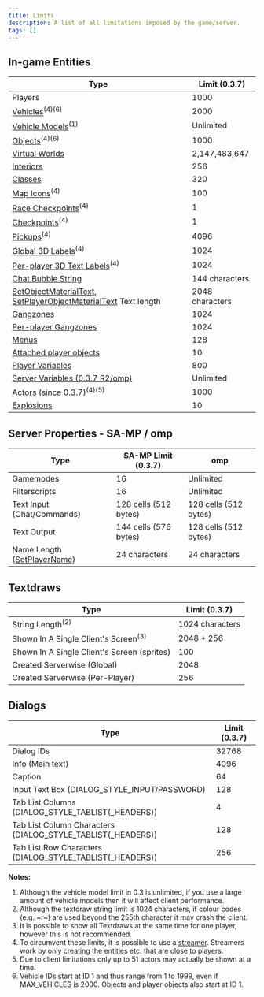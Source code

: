 ```yaml
---
title: Limits
description: A list of all limitations imposed by the game/server.
tags: []
---
```


## In-game Entities

| Type                                                          | Limit (0.3.7)   |
| ------------------------------------------------------------- | --------------- |
| Players                                                       | 1000            |
| [Vehicles](../functions/CreateVehicle)<sup>(4)(6)</sup>       | 2000            |
| [Vehicle Models](../functions/CreateVehicle)<sup>(1)</sup>    | Unlimited       |
| [Objects](../functions/CreateObject)<sup>(4)(6)</sup>         | 1000            |
| [Virtual Worlds](../functions/SetPlayerVirtualWorld)          | 2,147,483,647   |
| [Interiors](../functions/SetPlayerInterior)                   | 256             |
| [Classes](../functions/AddPlayerClass)                        | 320             |
| [Map Icons](../functions/SetPlayerMapIcon)<sup>(4)</sup>      | 100             |
| [Race Checkpoints](../functions/SetPlayerRaceCheckpoint)<sup>(4)</sup>   | 1               |
| [Checkpoints](../functions/SetPlayerCheckpoint)<sup>(4)</sup> | 1               |
| [Pickups](../functions/CreatePickup)<sup>(4)</sup>            | 4096            |
| [Global 3D Labels](../functions/Create3DTextLabel)<sup>(4)</sup> | 1024            |
| [Per-player 3D Text Labels](../functions/CreatePlayer3DTextLabel)<sup>(4)</sup> | 1024            |
| [Chat Bubble String](../functions/SetPlayerChatBubble)        | 144 characters  |
| [SetObjectMaterialText](../functions/SetObjectMaterialText), [SetPlayerObjectMaterialText](../functions/SetPlayerObjectMaterialText) Text length | 2048 characters |
| [Gangzones](../functions/GangZoneCreate)                      | 1024            |
| [Per-player Gangzones](../functions/CreatePlayerGangZone)     | 1024            |
| [Menus](../functions/CreateMenu)                              | 128             |
| [Attached player objects](../functions/SetPlayerAttachedObject) | 10            |
| [Player Variables](../functions/SetPVarInt)                   | 800             |
| [Server Variables (0.3.7 R2/omp)](../functions/SetSVarInt)    | Unlimited       |
| [Actors](../functions/CreateActor) (since 0.3.7)<sup>(4)(5)</sup>| 1000         |
| [Explosions](../functions/CreateExplosion)                    | 10              |

## Server Properties - SA-MP / omp

| Type                        | SA-MP Limit (0.3.7)         | omp                   |
| --------------------------- | --------------------- | --------------------- |
| Gamemodes                   | 16                    | Unlimited             |
| Filterscripts               | 16                    | Unlimited             |
| Text Input (Chat/Commands)  | 128 cells (512 bytes) | 128 cells (512 bytes) |
| Text Output                 | 144 cells (576 bytes) | 128 cells (512 bytes) |
| Name Length ([SetPlayerName](../functions/SetPlayerName)) | 24 characters         | 24 characters         |

## Textdraws

| Type                                            | Limit (0.3.7)   |
| ----------------------------------------------- | --------------- |
| String Length<sup>(2)</sup>                     | 1024 characters |
| Shown In A Single Client's Screen<sup>(3)</sup> | 2048 + 256      |
| Shown In A Single Client's Screen (sprites)     | 100             |
| Created Serverwise (Global)                     | 2048            |
| Created Serverwise (Per-Player)                 | 256             |

## Dialogs

| Type                                                         | Limit (0.3.7) |
| ------------------------------------------------------------ | ------------- |
| Dialog IDs                                                   | 32768         |
| Info (Main text)                                             | 4096          |
| Caption                                                      | 64            |
| Input Text Box (DIALOG_STYLE_INPUT/PASSWORD)                 | 128           |
| Tab List Columns (DIALOG_STYLE_TABLIST(\_HEADERS))           | 4             |
| Tab List Column Characters (DIALOG_STYLE_TABLIST(\_HEADERS)) | 128           |
| Tab List Row Characters (DIALOG_STYLE_TABLIST(\_HEADERS))    | 256           |

**Notes:**

1. Although the vehicle model limit in 0.3 is unlimited, if you use a large amount of vehicle models then it will affect client performance.
2. Although the textdraw string limit is 1024 characters, if colour codes (e.g. ~r~) are used beyond the 255th character it may crash the client.
3. It is possible to show all Textdraws at the same time for one player, however this is not recommended.
4. To circumvent these limits, it is possible to use a [streamer](https://github.com/samp-incognito/samp-streamer-plugin). Streamers work by only creating the entities etc. that are close to players.
5. Due to client limitations only up to 51 actors may actually be shown at a time.
6. Vehicle IDs start at ID 1 and thus range from 1 to 1999, even if MAX_VEHICLES is 2000. Objects and player objects also start at ID 1.
